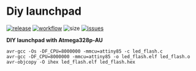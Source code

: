 # Diy launchpad

[![release][1]][2] [![workflow][3]][4] ![size][20] [![issues][5]][6]

**DIY launchpad with Atmega328p-AU**

```
avr-gcc -Os -DF_CPU=8000000 -mmcu=attiny85 -c led_flash.c
avr-gcc -DF_CPU=8000000 -mmcu=attiny85 -o led_flash.elf led_flash.o
avr-objcopy -O ihex led_flash.elf led_flash.hex
```

[1]: https://img.shields.io/github/v/release/GreenDjango/diy-launchpad?maxAge=600
[2]: http://commonmark.org "GitHub release (latest by date)"
[3]: https://img.shields.io/github/workflow/status/GreenDjango/diy-launchpad/Node.js%20CI?maxAge=600
[4]: http://commonmark.org "GitHub Workflow Status"
[5]: https://img.shields.io/github/license/GreenDjango/diy-launchpad?maxAge=2592000
[6]: LICENSE "GitHub license"
[20]: https://img.shields.io/github/repo-size/GreenDjango/diy-launchpad?maxAge=600 "GitHub repo size"
